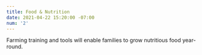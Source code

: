 ```yaml
---
title: Food & Nutrition
date: 2021-04-22 15:20:00 -07:00
num: '2'
---
```


Farming training and tools will enable families to grow nutritious food year-round.
